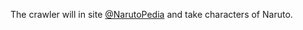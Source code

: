 The crawler will in site [@NarutoPedia](https://naruto.fandom.com/wiki/Narutopedia)
and take characters of Naruto.
